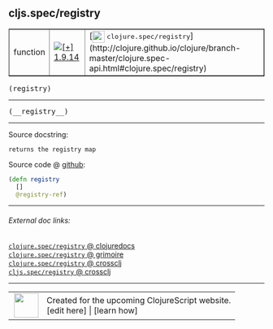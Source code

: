 ## cljs.spec/registry



 <table border="1">
<tr>
<td>function</td>
<td><a href="https://github.com/cljsinfo/cljs-api-docs/tree/1.9.14"><img valign="middle" alt="[+] 1.9.14" title="Added in 1.9.14" src="https://img.shields.io/badge/+-1.9.14-lightgrey.svg"></a> </td>
<td>
[<img height="24px" valign="middle" src="http://i.imgur.com/1GjPKvB.png"> <samp>clojure.spec/registry</samp>](http://clojure.github.io/clojure/branch-master/clojure.spec-api.html#clojure.spec/registry)
</td>
</tr>
</table>

<samp>(registry)</samp><br>

---

 <samp>
(__registry__)<br>
</samp>

---





Source docstring:

```
returns the registry map
```


Source code @ [github]():

```clj
(defn registry
  []
  @registry-ref)
```

<!--
Repo - tag - source tree - lines:

 <pre>

</pre>

-->

---



###### External doc links:

[`clojure.spec/registry` @ clojuredocs](http://clojuredocs.org/clojure.spec/registry)<br>
[`clojure.spec/registry` @ grimoire](http://conj.io/store/v1/org.clojure/clojure/1.7.0-beta3/clj/clojure.spec/registry/)<br>
[`clojure.spec/registry` @ crossclj](http://crossclj.info/fun/clojure.spec/registry.html)<br>
[`cljs.spec/registry` @ crossclj](http://crossclj.info/fun/cljs.spec.cljs/registry.html)<br>

---

 <table>
<tr><td>
<img valign="middle" align="right" width="48px" src="http://i.imgur.com/Hi20huC.png">
</td><td>
Created for the upcoming ClojureScript website.<br>
[edit here] | [learn how]
</td></tr></table>

[edit here]:https://github.com/cljsinfo/cljs-api-docs/blob/master/cljsdoc/cljs.spec/registry.cljsdoc
[learn how]:https://github.com/cljsinfo/cljs-api-docs/wiki/cljsdoc-files

<!--

This information was too distracting to show to readers, but I'll leave it
commented here since it is helpful to:

- pretty-print the data used to generate this document
- and show how to retrieve that data



The API data for this symbol:

```clj
{:ns "cljs.spec",
 :name "registry",
 :signature ["[]"],
 :name-encode "registry",
 :history [["+" "1.9.14"]],
 :type "function",
 :clj-equiv {:full-name "clojure.spec/registry",
             :url "http://clojure.github.io/clojure/branch-master/clojure.spec-api.html#clojure.spec/registry"},
 :full-name-encode "cljs.spec/registry",
 :source {:code "(defn registry\n  []\n  @registry-ref)",
          :title "Source code",
          :repo "clojurescript",
          :tag "r1.9.14",
          :filename "src/main/cljs/cljs/spec.cljs",
          :lines [229 232],
          :url "https://github.com/clojure/clojurescript/blob/r1.9.14/src/main/cljs/cljs/spec.cljs#L229-L232"},
 :usage ["(registry)"],
 :full-name "cljs.spec/registry",
 :docstring "returns the registry map",
 :cljsdoc-url "https://github.com/cljsinfo/cljs-api-docs/blob/master/cljsdoc/cljs.spec/registry.cljsdoc"}

```

Retrieve the API data for this symbol:

```clj
;; from Clojure REPL
(require '[clojure.edn :as edn])
(-> (slurp "https://raw.githubusercontent.com/cljsinfo/cljs-api-docs/catalog/cljs-api.edn")
    (edn/read-string)
    (get-in [:symbols "cljs.spec/registry"]))
```

-->
